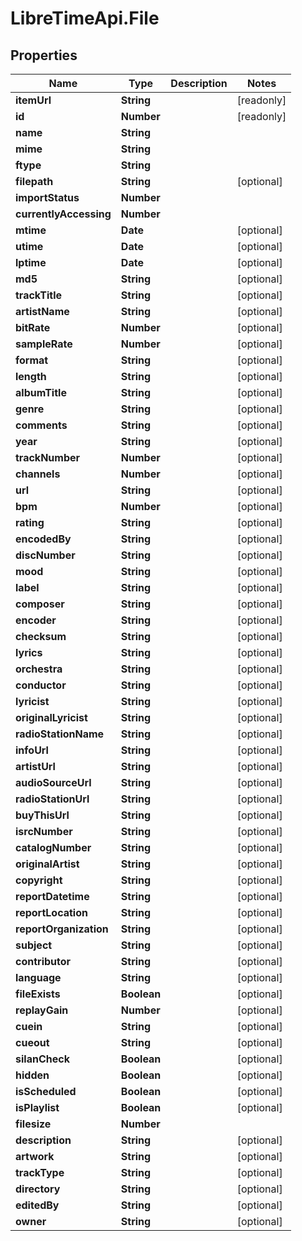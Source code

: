 # LibreTimeApi.File

## Properties

Name | Type | Description | Notes
------------ | ------------- | ------------- | -------------
**itemUrl** | **String** |  | [readonly] 
**id** | **Number** |  | [readonly] 
**name** | **String** |  | 
**mime** | **String** |  | 
**ftype** | **String** |  | 
**filepath** | **String** |  | [optional] 
**importStatus** | **Number** |  | 
**currentlyAccessing** | **Number** |  | 
**mtime** | **Date** |  | [optional] 
**utime** | **Date** |  | [optional] 
**lptime** | **Date** |  | [optional] 
**md5** | **String** |  | [optional] 
**trackTitle** | **String** |  | [optional] 
**artistName** | **String** |  | [optional] 
**bitRate** | **Number** |  | [optional] 
**sampleRate** | **Number** |  | [optional] 
**format** | **String** |  | [optional] 
**length** | **String** |  | [optional] 
**albumTitle** | **String** |  | [optional] 
**genre** | **String** |  | [optional] 
**comments** | **String** |  | [optional] 
**year** | **String** |  | [optional] 
**trackNumber** | **Number** |  | [optional] 
**channels** | **Number** |  | [optional] 
**url** | **String** |  | [optional] 
**bpm** | **Number** |  | [optional] 
**rating** | **String** |  | [optional] 
**encodedBy** | **String** |  | [optional] 
**discNumber** | **String** |  | [optional] 
**mood** | **String** |  | [optional] 
**label** | **String** |  | [optional] 
**composer** | **String** |  | [optional] 
**encoder** | **String** |  | [optional] 
**checksum** | **String** |  | [optional] 
**lyrics** | **String** |  | [optional] 
**orchestra** | **String** |  | [optional] 
**conductor** | **String** |  | [optional] 
**lyricist** | **String** |  | [optional] 
**originalLyricist** | **String** |  | [optional] 
**radioStationName** | **String** |  | [optional] 
**infoUrl** | **String** |  | [optional] 
**artistUrl** | **String** |  | [optional] 
**audioSourceUrl** | **String** |  | [optional] 
**radioStationUrl** | **String** |  | [optional] 
**buyThisUrl** | **String** |  | [optional] 
**isrcNumber** | **String** |  | [optional] 
**catalogNumber** | **String** |  | [optional] 
**originalArtist** | **String** |  | [optional] 
**copyright** | **String** |  | [optional] 
**reportDatetime** | **String** |  | [optional] 
**reportLocation** | **String** |  | [optional] 
**reportOrganization** | **String** |  | [optional] 
**subject** | **String** |  | [optional] 
**contributor** | **String** |  | [optional] 
**language** | **String** |  | [optional] 
**fileExists** | **Boolean** |  | [optional] 
**replayGain** | **Number** |  | [optional] 
**cuein** | **String** |  | [optional] 
**cueout** | **String** |  | [optional] 
**silanCheck** | **Boolean** |  | [optional] 
**hidden** | **Boolean** |  | [optional] 
**isScheduled** | **Boolean** |  | [optional] 
**isPlaylist** | **Boolean** |  | [optional] 
**filesize** | **Number** |  | 
**description** | **String** |  | [optional] 
**artwork** | **String** |  | [optional] 
**trackType** | **String** |  | [optional] 
**directory** | **String** |  | [optional] 
**editedBy** | **String** |  | [optional] 
**owner** | **String** |  | [optional] 



